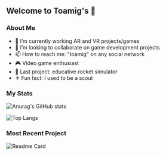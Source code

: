 
<!-- **toamig/toamig** is a ✨ _special_ ✨ repository because its `README.md` (this file) appears on your GitHub profile. -->

## Welcome to Toamig's 👋

### About Me

- 🥽 I’m currently working AR and VR projects/games
- 👯 I’m looking to collaborate on game development projects
- 📫 How to reach me: "toamig" on any social network
- 🎮 Video game enthusiast
- 🚀 Last project: educative rocket simulator
- ⚜️ Fun fact: I used to be a scout

### My Stats

![Anurag's GitHub stats](https://github-readme-stats.vercel.app/api?username=toamig&count_private=true&theme=react)

![Top Langs](https://github-readme-stats.vercel.app/api/top-langs/?username=toamig&layout=compact&theme=react)

### Most Recent Project

![Readme Card](https://github-readme-stats.vercel.app/api/pin/?username=LGP21-LGP2&repo=AutoRocket&theme=react)
